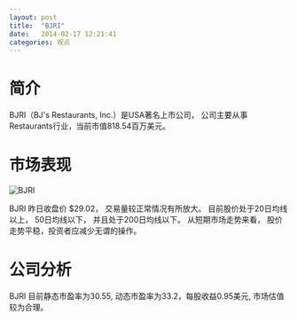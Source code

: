 ```yaml
---
layout: post
title:  "BJRI"
date:   2014-02-17 12:21:41
categories: 观点
---
```


# 简介
BJRI（BJ's Restaurants, Inc.）是USA著名上市公司，
公司主要从事Restaurants行业，当前市值818.54百万美元。

# 市场表现

![BJRI](http://finviz.com/chart.ashx?t=BJRI&ty=c&ta=1&p=d&s=l)

BJRI 昨日收盘价 $29.02，
交易量较正常情况有所放大。
目前股价处于20日均线以上，
50日均线以下，
并且处于200日均线以下。
从短期市场走势来看，
股价走势平稳，投资者应减少无谓的操作。

# 公司分析
BJRI 目前静态市盈率为30.55, 动态市盈率为33.2，每股收益0.95美元,
市场估值较为合理。
